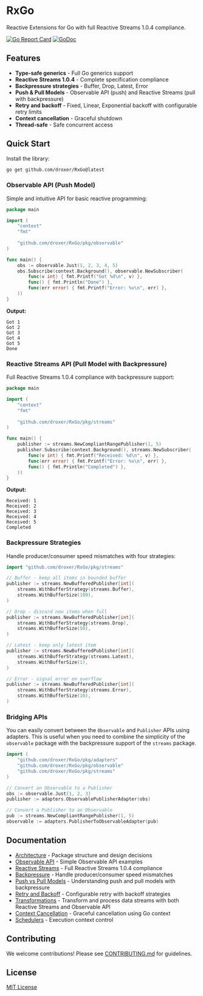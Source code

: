 # RxGo

Reactive Extensions for Go with full Reactive Streams 1.0.4 compliance.

[![Go Report Card](https://goreportcard.com/badge/github.com/droxer/RxGo)](https://goreportcard.com/report/github.com/droxer/RxGo)
[![GoDoc](https://godoc.org/github.com/droxer/RxGo?status.svg)](https://godoc.org/github.com/droxer/RxGo)

## Features

- **Type-safe generics** - Full Go generics support
- **Reactive Streams 1.0.4** - Complete specification compliance
- **Backpressure strategies** - Buffer, Drop, Latest, Error
- **Push & Pull Models** - Observable API (push) and Reactive Streams (pull with backpressure)
- **Retry and backoff** - Fixed, Linear, Exponential backoff with configurable retry limits
- **Context cancellation** - Graceful shutdown
- **Thread-safe** - Safe concurrent access

## Quick Start

Install the library:

```bash
go get github.com/droxer/RxGo@latest
```

### Observable API (Push Model)

Simple and intuitive API for basic reactive programming:

```go
package main

import (
    "context"
    "fmt"
    
    "github.com/droxer/RxGo/pkg/observable"
)

func main() {
    obs := observable.Just(1, 2, 3, 4, 5)
    obs.Subscribe(context.Background(), observable.NewSubscriber(
        func(v int) { fmt.Printf("Got %d\n", v) },
        func() { fmt.Println("Done") },
        func(err error) { fmt.Printf("Error: %v\n", err) },
    ))
}
```

**Output:**
```
Got 1
Got 2
Got 3
Got 4
Got 5
Done
```

### Reactive Streams API (Pull Model with Backpressure)

Full Reactive Streams 1.0.4 compliance with backpressure support:

```go
package main

import (
    "context"
    "fmt"
    
    "github.com/droxer/RxGo/pkg/streams"
)

func main() {
    publisher := streams.NewCompliantRangePublisher(1, 5)
    publisher.Subscribe(context.Background(), streams.NewSubscriber(
        func(v int) { fmt.Printf("Received: %d\n", v) },
        func(err error) { fmt.Printf("Error: %v\n", err) },
        func() { fmt.Println("Completed") },
    ))
}
```


**Output:**
```
Received: 1
Received: 2
Received: 3
Received: 4
Received: 5
Completed
```


### Backpressure Strategies

Handle producer/consumer speed mismatches with four strategies:

```go
import "github.com/droxer/RxGo/pkg/streams"

// Buffer - keep all items in bounded buffer
publisher := streams.NewBufferedPublisher[int](
    streams.WithBufferStrategy(streams.Buffer),
    streams.WithBufferSize(100),
)

// Drop - discard new items when full
publisher := streams.NewBufferedPublisher[int](
    streams.WithBufferStrategy(streams.Drop),
    streams.WithBufferSize(50),
)

// Latest - keep only latest item
publisher := streams.NewBufferedPublisher[int](
    streams.WithBufferStrategy(streams.Latest),
    streams.WithBufferSize(1),
)

// Error - signal error on overflow
publisher := streams.NewBufferedPublisher[int](
    streams.WithBufferStrategy(streams.Error),
    streams.WithBufferSize(10),
)
```

### Bridging APIs

You can easily convert between the `Observable` and `Publisher` APIs using adapters. This is useful when you need to combine the simplicity of the `observable` package with the backpressure support of the `streams` package.

```go
import (
    "github.com/droxer/RxGo/pkg/adapters"
    "github.com/droxer/RxGo/pkg/observable"
    "github.com/droxer/RxGo/pkg/streams"
)

// Convert an Observable to a Publisher
obs := observable.Just(1, 2, 3)
publisher := adapters.ObservablePublisherAdapter(obs)

// Convert a Publisher to an Observable
pub := streams.NewCompliantRangePublisher(1, 5)
observable := adapters.PublisherToObservableAdapter(pub)
```

## Documentation

- [Architecture](./docs/architecture.md) - Package structure and design decisions
- [Observable API](./docs/observable.md) - Simple Observable API examples
- [Reactive Streams](./docs/reactive-streams.md) - Full Reactive Streams 1.0.4 compliance
- [Backpressure](./docs/backpressure.md) - Handle producer/consumer speed mismatches
- [Push vs Pull Models](./docs/push-pull-models.md) - Understanding push and pull models with backpressure
- [Retry and Backoff](./docs/retry-backoff.md) - Configurable retry with backoff strategies
- [Transformations](./docs/transformations.md) - Transform and process data streams with both Reactive Streams and Observable API
- [Context Cancellation](./docs/context-cancellation.md) - Graceful cancellation using Go context
- [Schedulers](./docs/schedulers.md) - Execution context control

## Contributing

We welcome contributions! Please see [CONTRIBUTING.md](./CONTRIBUTING.md) for guidelines.

## License

[MIT License](./LICENSE)
